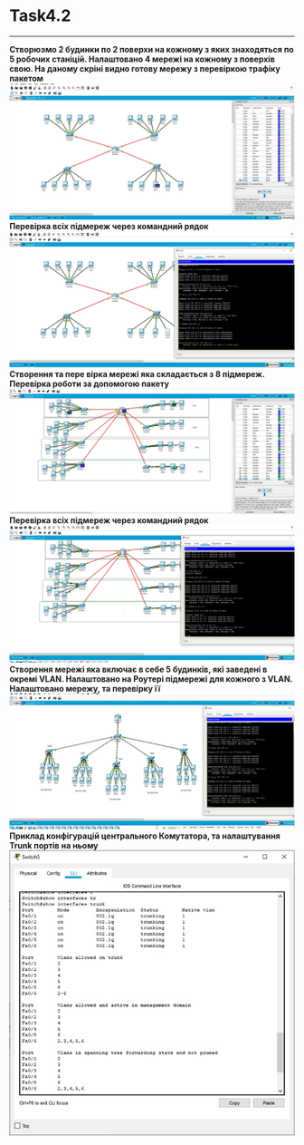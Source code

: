 # Task4.2
***
__Створюэмо 2 будинки по 2 поверхи на кожному з яких знаходяться по 5 робочих станіцій. Налаштовано 4 мережі на кожному з поверхів свою. На даному скріні видно готову мережу з перевіркою трафіку пакетом__
![](images/1.jpg)
__Перевірка всіх підмереж через командний рядок__
![](images/2.jpg)
__Створення та пере вірка мережі яка складається з 8 підмереж. Перевірка роботи за допомогою пакету__
![](images/3.jpg)
__Перевірка всіх підмереж через командний рядок__
![](images/4.jpg)
__Створення мережі яка включає в себе 5 будинків, які заведені в окремі VLAN. Налаштовано на Роутері підмережі для кожного з VLAN. Налаштовано мережу, та перевірку її__
![](images/5.jpg)
__Приклад конфігурацій центрального Комутатора, та налаштування Trunk портів на ньому__
![](images/6.jpg)